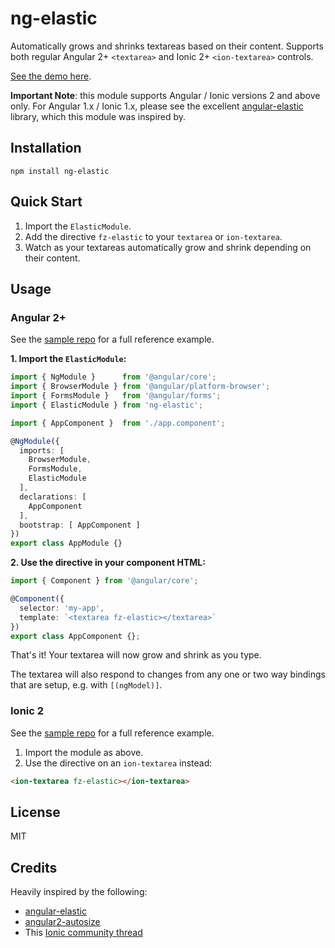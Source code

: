 # ng-elastic

Automatically grows and shrinks textareas based on their content. Supports both regular Angular 2+ `<textarea>` and Ionic 2+ `<ion-textarea>` controls.

[See the demo here](http://embed.plnkr.co/8a3hvdzIIUs3X1nOKPtK?show=preview).

**Important Note**: this module supports Angular / Ionic versions 2 and above only. For Angular 1.x / Ionic 1.x, please see the excellent [angular-elastic](https://github.com/monospaced/angular-elastic) library, which this module was inspired by.

## Installation

```
npm install ng-elastic
```

## Quick Start

1. Import the `ElasticModule`.
2. Add the directive `fz-elastic` to your `textarea` or `ion-textarea`.
3. Watch as your textareas automatically grow and shrink depending on their content.

## Usage

### Angular 2+

See the [sample repo](https://github.com/fiznool/angular2-elastic-demo) for a full reference example.

**1. Import the `ElasticModule`:**

``` ts
import { NgModule }      from '@angular/core';
import { BrowserModule } from '@angular/platform-browser';
import { FormsModule }   from '@angular/forms';
import { ElasticModule } from 'ng-elastic';

import { AppComponent }  from './app.component';

@NgModule({
  imports: [
    BrowserModule,
    FormsModule,
    ElasticModule
  ],
  declarations: [
    AppComponent
  ],
  bootstrap: [ AppComponent ]
})
export class AppModule {}
```

**2. Use the directive in your component HTML:**

``` ts
import { Component } from '@angular/core';

@Component({
  selector: 'my-app',
  template: `<textarea fz-elastic></textarea>`
})
export class AppComponent {};
```

That's it! Your textarea will now grow and shrink as you type.

The textarea will also respond to changes from any one or two way bindings that are setup, e.g. with `[(ngModel)]`.

### Ionic 2

See the [sample repo](https://github.com/fiznool/angular2-elastic-demo-ionic) for a full reference example.

1. Import the module as above.
2. Use the directive on an `ion-textarea` instead:

``` html
<ion-textarea fz-elastic></ion-textarea>
```

## License

MIT

## Credits

Heavily inspired by the following:

- [angular-elastic](https://github.com/monospaced/angular-elastic)
- [angular2-autosize](https://github.com/stevepapa/angular2-autosize)
- This [Ionic community thread](https://forum.ionicframework.com/t/elastic-ion-textarea/55671)
